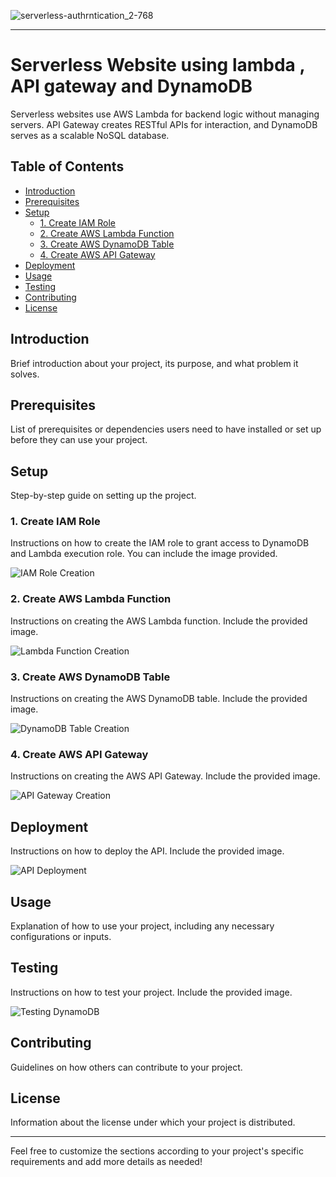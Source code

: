 ![serverless-authrntication_2-768](https://github.com/Mostafayouni/ivolvetraining/assets/105316729/677a822d-ce1f-43e7-a161-ad8daee5b2ea)


---

#  Serverless Website using lambda , API gateway and DynamoDB
Serverless websites use AWS Lambda for backend logic without managing servers. API Gateway creates RESTful APIs for interaction, and DynamoDB serves as a scalable NoSQL database.

## Table of Contents

- [Introduction](#introduction)
- [Prerequisites](#prerequisites)
- [Setup](#setup)
  - [1. Create IAM Role](#1-create-iam-role)
  - [2. Create AWS Lambda Function](#2-create-aws-lambda-function)
  - [3. Create AWS DynamoDB Table](#3-create-aws-dynamodb-table)
  - [4. Create AWS API Gateway](#4-create-aws-api-gateway)
- [Deployment](#deployment)
- [Usage](#usage)
- [Testing](#testing)
- [Contributing](#contributing)
- [License](#license)

## Introduction

Brief introduction about your project, its purpose, and what problem it solves.

## Prerequisites

List of prerequisites or dependencies users need to have installed or set up before they can use your project.

## Setup

Step-by-step guide on setting up the project.

### 1. Create IAM Role

Instructions on how to create the IAM role to grant access to DynamoDB and Lambda execution role. You can include the image provided.

![IAM Role Creation](https://github.com/Mostafayouni/ivolvetraining/assets/105316729/5645a21e-47b3-4f98-80eb-42ad44f8337e)

### 2. Create AWS Lambda Function

Instructions on creating the AWS Lambda function. Include the provided image.

![Lambda Function Creation](https://github.com/Mostafayouni/ivolvetraining/assets/105316729/4a0b8aaa-9526-43e7-bcd4-d513a207dfca)

### 3. Create AWS DynamoDB Table

Instructions on creating the AWS DynamoDB table. Include the provided image.

![DynamoDB Table Creation](https://github.com/Mostafayouni/ivolvetraining/assets/105316729/475b0183-4dd3-473a-ab32-584f52c07a63)

### 4. Create AWS API Gateway

Instructions on creating the AWS API Gateway. Include the provided image.

![API Gateway Creation](https://github.com/Mostafayouni/ivolvetraining/assets/105316729/c6face93-8964-41f8-a682-e15c5a0d7c3c)

## Deployment

Instructions on how to deploy the API. Include the provided image.

![API Deployment](https://github.com/Mostafayouni/ivolvetraining/assets/105316729/a59c04c3-a92a-4e56-81bc-a2acf83a6754)

## Usage

Explanation of how to use your project, including any necessary configurations or inputs.

## Testing

Instructions on how to test your project. Include the provided image.

![Testing DynamoDB](https://github.com/Mostafayouni/ivolvetraining/assets/105316729/1fdb1d1c-2be6-4d5a-b976-a3411c1fdd6e)

## Contributing

Guidelines on how others can contribute to your project.

## License

Information about the license under which your project is distributed.

---

Feel free to customize the sections according to your project's specific requirements and add more details as needed!
